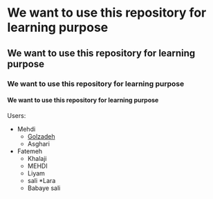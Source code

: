 # We want to use this repository for learning purpose

## We want to use this repository for learning purpose

### We want to use this repository for learning purpose

#### We want to use this repository for learning purpose

Users:
  * Mehdi
      * [Golzadeh](https://mehdigolzadeh.com/)
      * Asghari
  * Fatemeh
      * Khalaji
      * MEHDI
      * Liyam
	* sali
	*Lara
	* Babaye sali
      
